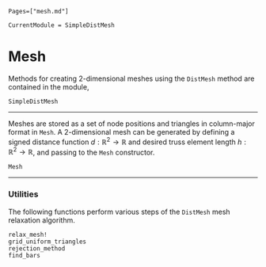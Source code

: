 ```@index
Pages=["mesh.md"]
```

```@meta
CurrentModule = SimpleDistMesh
```

# Mesh
Methods for creating 2-dimensional meshes using the `DistMesh` method are contained in the module,
```@docs
SimpleDistMesh
```

---

Meshes are stored as a set of node positions and triangles in column-major format in `Mesh`. A 2-dimensional mesh can be generated by defining a signed distance function $d:\mathbb{R}^2 \rightarrow  \mathbb{R}$ and desired truss element length $h:\mathbb{R}^2 \rightarrow  \mathbb{R}$, and passing to the `Mesh` constructor.
```@docs
Mesh
```

---
### Utilities

The following functions perform various steps of the `DistMesh` mesh relaxation algorithm.

```@docs
relax_mesh!
grid_uniform_triangles
rejection_method
find_bars
```
